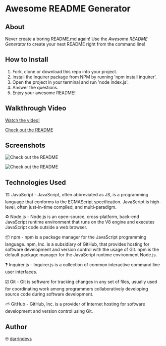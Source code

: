 # Awesome README Generator

## About

Never create a boring README.md again! Use the *Awesome README Generator* to create your next README right from the command line! 

## How to Install

1. Fork, clone or download this repo into your project. 
2. Install the Inquirer package from NPM by running 'npm install inquirer'.
3. Open the project in your terminal and run 'node index.js'.
4. Answer the questions. 
5. Enjoy your awesome README!


## Walkthrough Video

[Watch the video!](https://vimeo.com/537546898)

[Check out the README](https://zno.s3-us-west-1.amazonaws.com/README.md)


## Screenshots

![Check out the README](https://zno.s3-us-west-1.amazonaws.com/generator+screenshot.png)

![Check out the README](https://zno.s3-us-west-1.amazonaws.com/README+sceenshot.png)


## Technologies Used

🏗 JavaScript - JavaScript, often abbreviated as JS, is a programming language that conforms to the ECMAScript specification. JavaScript is high-level, often just-in-time compiled, and multi-paradigm.

♻️ Node.js - Node.js is an open-source, cross-platform, back-end JavaScript runtime environment that runs on the V8 engine and executes JavaScript code outside a web browser.

📦 npm - npm is a package manager for the JavaScript programming language. npm, Inc. is a subsidiary of GitHub, that provides hosting for software development and version control with the usage of Git. npm is the default package manager for the JavaScript runtime environment Node.js.

❓ Inquirer.js - Inquirer.js is a collection of common interactive command line user interfaces.

☑️ Git - Git is software for tracking changes in any set of files, usually used for coordinating work among programmers collaboratively developing source code during software development.

⛅️ GitHub - GitHub, Inc. is a provider of Internet hosting for software development and version control using Git.


## Author

🤓 [darrindevs](https://github.com/darrindevs)



